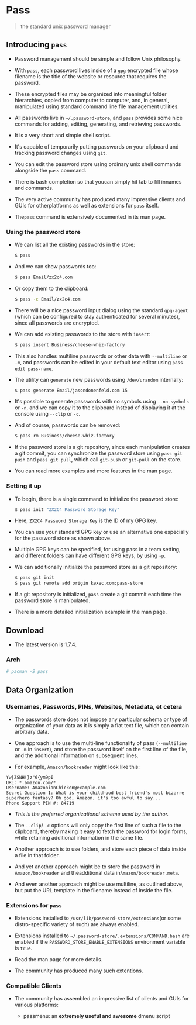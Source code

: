 # Pass

> the standard unix password manager

## Introducing `pass`

- Password management should be simple and follow Unix philosophy.

- With `pass`, each password lives inside of a `gpg` encrypted file whose filename is the title of the website or resource that requires the password.

- These encrypted files may be organized into meaningful folder hierarchies, copied from computer to computer, and, in general, manipulated using standard command line file management utilities.

- All passwords live in `~/.password-store`, and `pass` provides some nice commands for adding, editing, generating, and retrieving passwords.

- It is a very short and simple shell script.

- It's capable of temporarily putting passwords on your clipboard and tracking password changes using `git`.

- You can edit the password store using ordinary unix shell commands alongside the `pass` command.

- There is bash completion so that youcan simply hit tab to fill innames and commands.

- The very active community has produced many impressive clients and GUIs for otherplatforms as well as extensions for `pass` itself.

- The`pass` command is extensively documented in its man page.

### Using the password store

- We can list all the existing passwords in the store:

    ```sh
    $ pass
    ```

- And we can show passwords too:

    ```sh
    $ pass Email/zx2c4.com
    ```

- Or copy them to the clipboard:

    ```sh
    $ pass -c Email/zx2c4.com
    ```

- There will be a nice password input dialog using the standard `gpg-agent` (which can be configured to stay authenticated for several minutes), since all passwords are encrypted.

- We can add existing passwords to the store with `insert`:

    ```sh
    $ pass insert Business/cheese-whiz-factory
    ```

- This also handles multiline passwords or other data with `--multiline` or `-m`, and passwords can be edited in your default text editor using  `pass edit pass-name`.

- The utility can `generate` new passwords using `/dev/urandom` internally:

    ```sh
    $ pass generate Email/jasondonenfeld.com 15
    ```

- It's possible to generate passwords with no symbols using `--no-symbols` or `-n`, and we can copy it to the clipboard instead of displaying it at the console using `--clip` or `-c`.

- And of course, passwords can be removed:

    ```sh
    $ pass rm Business/cheese-whiz-factory
    ```

- If the password store is a git repository, since each manipulation creates a git commit, you can synchronize the password store using `pass git push` and `pass git pull`, which call `git-push` or `git-pull` on the store.

- You can read more examples and more features in the man page.

### Setting it up

- To begin, there is a single command to initialize the password store:

    ```sh
    $ pass init "ZX2C4 Password Storage Key"
    ```

- Here, `ZX2C4 Password Storage Key` is the ID of my GPG key.

- You can use your standard GPG key or use an alternative one especially for the password store as shown above.

- Multiple GPG keys can be specified, for using pass in a team setting, and different folders can have different GPG keys, by using `-p`.

- We can additionally initialize the password store as a git repository:

    ```sh
    $ pass git init
    $ pass git remote add origin kexec.com:pass-store
    ```

- If a git repository is initialized, `pass` create a git commit each time the password store is manipulated.

- There is a more detailed initialization example in the man page.

## Download

- The latest version is 1.7.4.

### Arch

```sh
# pacman -S pass
```

## Data Organization

### Usernames, Passwords, PINs, Websites, Metadata, et cetera

- The passwords store does not impose any particular schema or type of organization of your  data as it is simply a flat text file, which can contain arbitrary data.

- One approach is to use the multi-line functionality of pass (`--multiline` or `-m` in `insert`), and store the password itself on the first line of the file, and the additional information on subsequent lines.

- For example, `Amazon/bookreader` might look like this:

```
Yw|ZSNH!}z"6{ym9pI
URL: *.amazon.com/*
Username: AmazonianChicken@example.com
Secret Question 1: What is your childhood best friend's most bizarre superhero fantasy? Oh god, Amazon, it's too awful to say...
Phone Support PIN #: 84719
```

- *This is the preferred organizational scheme used by the author.*

- The `--clip`/ `-c` options will only copy the first line of such a file to the clipboard, thereby making it easy to fetch the password for login forms, while retaining additional information in the same file.

- Another approach is to use folders, and store each piece of data inside a file in that folder.

- And yet another approach might be to store the password in `Amazon/bookreader` and theadditional data in`Amazon/bookreader.meta`.

- And even another approach might be use multiline, as outlined above, but put the URL template in the filename instead of inside the file.

### Extensions for `pass`

- Extensions installed to `/usr/lib/password-store/extensions`(or some distro-specific variety of such) are always enabled.

- Extensions installed to `~/.password-store/.extensions/COMMAND.bash` are enabled if the `PASSWORD_STORE_ENABLE_EXTENSIONS` environment variable is `true`.

- Read the man page for more details.

- The community has produced many such extentions.

### Compatible Clients

- The community has assembled an impressive list of clients and GUIs for various platforms:

    - passmenu: an **extremely useful and awesome** dmenu script
